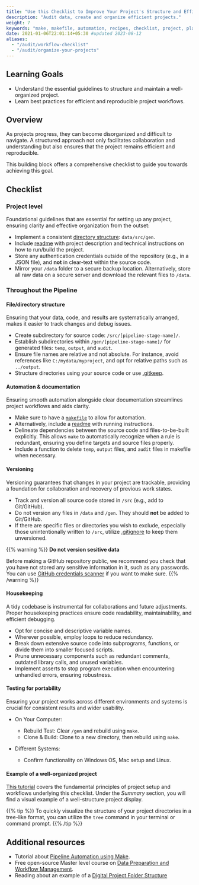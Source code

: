 ```yaml
---
title: "Use this Checklist to Improve Your Project's Structure and Efficiency"
description: "Audit data, create and organize efficient projects."
weight: 7
keywords: "make, makefile, automation, recipes, checklist, project, plan, workflow, project organization, code structure, project checklist"
date: 2021-01-06T22:01:14+05:30 #updated 2023-08-12
aliases:
  - "/audit/workflow-checklist"
  - "/audit/organize-your-projects"
---
```


## Learning Goals

- Understand the essential guidelines to structure and maintain a well-organized project.
- Learn best practices for efficient and reproducible project workflows.

## Overview

As projects progress, they can become disorganized and difficult to navigate. A structured approach not only facilitates collaboration and understanding but also ensures that the project remains efficient and reproducible. 

This building block offers a comprehensive checklist to guide you towards achieving this goal.

## Checklist

### Project level

Foundational guidelines that are essential for setting up any project, ensuring clarity and effective organization from the outset:

* Implement a consistent [directory structure](/tutorials/project-management/principles-of-project-setup-and-workflow-management/directories/#working-example): `data/src/gen`.
* Include [readme](/tutorials/project-management/principles-of-project-setup-and-workflow-management/documenting-code/#main-project-documentation) with project description and technical instructions on how to run/build the project.
* Store any authentication credentials outside of the repository (e.g., in a JSON file), and **not** in clear-text within the source code.
* Mirror your `/data` folder to a secure backup location. Alternatively, store all raw data on a secure server and download the relevant files to `/data`.

### Throughout the Pipeline

#### File/directory structure 

Ensuring that your data, code, and results are systematically arranged, makes it easier to track changes and debug issues.

* Create subdirectory for source code: `/src/[pipeline-stage-name]/`.
* Establish subdirectories within `/gen/[pipeline-stage-name]/` for generated files: `temp`, `output`, and `audit`.
* Ensure file names are relative and not absolute. For instance, avoid references like `C:/mydata/myproject`, and opt for relative paths such as `../output`.
* Structure directories using your source code or use [.gitkeep](https://www.freecodecamp.org/news/what-is-gitkeep/).

#### Automation & documentation

Ensuring smooth automation alongside clear documentation streamlines project workflows and aids clarity.

* Make sure to have a [`makefile`](/automate/project-setup) to allow for automation.
* Alternatively, include a [readme](/tutorials/project-management/principles-of-project-setup-and-workflow-management/documenting-code/#main-project-documentation) with running instructions.
* Delineate dependencies between the source code and files-to-be-built explicitly. This allows `make` to automatically recognize when a rule is redundant, ensuring you define targets and source files properly.
* Include a function to delete `temp`, `output` files, and `audit` files in makefile when necessary.

#### Versioning

Versioning guarantees that changes in your project are trackable, providing a foundation for collaboration and recovery of previous work states.

* Track and version all source code stored in `/src` (e.g., add to Git/GitHub).
* Do not version any files in `/data` and `/gen`. They should **not** be added to Git/GitHub.
* If there are specific files or directories you wish to exclude, especially those unintentionally written to `/src`, utilize [.gitignore](https://www.freecodecamp.org/news/gitignore-file-how-to-ignore-files-and-folders-in-git/) to keep them unversioned.

{{% warning %}}
**Do not version sesitive data**

Before making a GitHub repository public, we recommend you check that you have not stored any sensitive information in it, such as any passwords.
You can use [GitHub credentials scanner](https://geekflare.com/github-credentials-scanner/) if you want to make sure.
{{% /warning %}}


#### Housekeeping

A tidy codebase is instrumental for collaborations and future adjustments. Proper housekeeping practices ensure code readability, maintainability, and efficient debugging.

* Opt for concise and descriptive variable names.
* Wherever possible, employ loops to reduce redundancy.
* Break down extensive source code into subprograms, functions, or divide them into smaller focused scripts.
* Prune unnecessary components such as redundant comments, outdated library calls, and unused variables.
* Implement asserts to stop program execution when encountering unhandled errors, ensuring robustness.

#### Testing for portability

Ensuring your project works across different environments and systems is crucial for consistent results and wider usability.

* On Your Computer:
  - Rebuild Test: Clear `/gen` and rebuild using `make`.
  - Clone & Build: Clone to a new directory, then rebuild using `make`.

* Different Systems:
  - Confirm functionality on Windows OS, Mac setup and Linux.

#### Example of a well-organized project

[This tutorial](/tutorials/project-management/principles-of-project-setup-and-workflow-management/overview/) covers the fundamental principles of project setup and workflows underlying this checklist. Under the *Summary* section, you will find a visual example of a well-structure project display.

{{% tip %}}
To quickly visualize the structure of your project directories in a tree-like format, you can utilize the `tree` command in your terminal or command prompt.
{{% /tip %}}

## Additional resources

- Tutorial about [Pipeline Automation using Make](https://tilburgsciencehub.com/tutorials/reproducible-research-and-automation/practicing-pipeline-automation-make/pipeline-automation-overview/).
- Free open-source Master level course on [Data Preparation and Workflow Management](https://dprep.hannesdatta.com/).
- Reading about an example of a [Digital Project Folder Structure](https://medium.com/@dcbryan/staying-organized-a-project-folder-structure-7764651ff89f)

